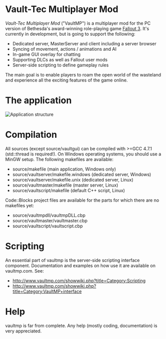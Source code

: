 # Vault-Tec Multiplayer Mod

*Vault-Tec Multiplayer Mod* ("VaultMP") is a multiplayer mod for the PC version of Bethesda's award-winning role-playing game [Fallout 3](http://en.wikipedia.org/wiki/Fallout_3 "Fallout 3"). It's currently in development, but is going to support the following:

* Dedicated server, MasterServer and client including a server browser
* Syncing of movement, actions / animations and AI
* In-game GUI overlay for chatting
* Supporting DLCs as well as Fallout user mods
* Server-side scripting to define gameplay rules

The main goal is to enable players to roam the open world of the wasteland and experience all the exciting features of the game online.

# The application

![Application structure](http://www.brickster.net/files/vaultmp/structure.png "Application structure")

# Compilation

All sources (except source/vaultgui) can be compiled with >=GCC 4.7.1 (std::thread is required!). On Windows operating systems, you should use a MinGW setup. The following makefiles are available:

* source/makefile (main application, Windows only)
* source/vaultserver/makefile.windows (dedicated server, Windows)
* source/vaultserver/makefile.unix (dedicated server, Linux)
* source/vaultmaster/makefile (master server, Linux)
* source/vaultscript/makefile (default C++ script, Linux)

Code::Blocks project files are available for the parts for which there are no makefiles yet:

* source/vaultmpdll/vaultmpDLL.cbp
* source/vaultmaster/vaultmaster.cbp
* source/vaultscript/vaultscript.cbp

# Scripting

An essential part of vaultmp is the server-side scripting interface component. Documentation and examples on how use it are available on vaultmp.com. See:

* http://www.vaultmp.com/showwiki.php?title=Category:Scripting
* http://www.vaultmp.com/showwiki.php?title=Category:VaultMP+interface

# Help

vaultmp is far from complete. Any help (mostly coding, documentation) is very appreciated.
